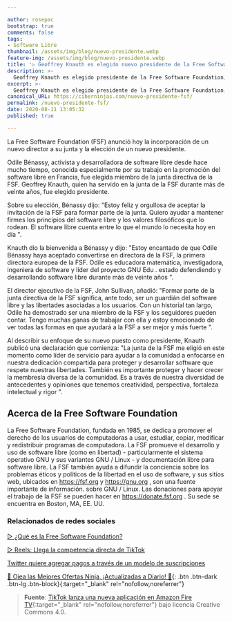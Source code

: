 ```yaml
---

author: rosepac
bootstrap: true
comments: false
tags:
- Software Libre
thumbnail: /assets/img/blog/nuevo-presidente.webp
feature-img: /assets/img/blog/nuevo-presidente.webp
title: '▷ Geoffrey Knauth es elegido nuevo presidente de la Free Software Foundation'
description: >-
  Geoffrey Knauth es elegido presidente de la Free Software Foundation; Odile Bénassy se une a la junta - Free Software Foundation - trabajando juntos por el software libre
excerpt: >-
  Geoffrey Knauth es elegido presidente de la Free Software Foundation; Odile Bénassy se une a la junta - Free Software Foundation - trabajando juntos por el software libre
canonical_URL: https://ciberninjas.com/nuevo-presidente-fsf/
permalink: /nuevo-presidente-fsf/
date: 2020-08-11 13:05:32
published: true

---
```


La Free Software Foundation (FSF) anunció hoy la incorporación de un nuevo director a su junta y la elección de un nuevo presidente.

Odile Bénassy, ​​activista y desarrolladora de software libre desde hace mucho tiempo, conocida especialmente por su trabajo en la promoción del software libre en Francia, fue elegida miembro de la junta directiva de la FSF. Geoffrey Knauth, quien ha servido en la junta de la FSF durante más de veinte años, fue elegido presidente.

Sobre su elección, Bénassy dijo: "Estoy feliz y orgullosa de aceptar la invitación de la FSF para formar parte de la junta. Quiero ayudar a mantener firmes los principios del software libre y los valores filosóficos que lo rodean. El software libre cuenta entre lo que el mundo lo necesita hoy en día ".

Knauth dio la bienvenida a Bénassy y dijo: "Estoy encantado de que Odile Bénassy haya aceptado convertirse en directora de la FSF, la primera directora europea de la FSF. Odile es educadora matemática, investigadora, ingeniera de software y líder del proyecto GNU Edu . estado defendiendo y desarrollando software libre durante más de veinte años ".

El director ejecutivo de la FSF, John Sullivan, añadió: "Formar parte de la junta directiva de la FSF significa, ante todo, ser un guardián del software libre y las libertades asociadas a los usuarios. Con un historial tan largo, Odile ha demostrado ser una miembro de la FSF y los seguidores pueden contar. Tengo muchas ganas de trabajar con ella y estoy emocionado de ver todas las formas en que ayudará a la FSF a ser mejor y más fuerte ".

Al describir su enfoque de su nuevo puesto como presidente, Knauth publicó una declaración que comienza: "La junta de la FSF me eligió en este momento como líder de servicio para ayudar a la comunidad a enfocarse en nuestra dedicación compartida para proteger y desarrollar software que respete nuestras libertades. También es importante proteger y hacer crecer la membresía diversa de la comunidad. Es a través de nuestra diversidad de antecedentes y opiniones que tenemos creatividad, perspectiva, fortaleza intelectual y rigor ".

## **Acerca de la Free Software Foundation**

La Free Software Foundation, fundada en 1985, se dedica a promover el derecho de los usuarios de computadoras a usar, estudiar, copiar, modificar y redistribuir programas de computadora. La FSF promueve el desarrollo y uso de software libre (como en libertad) - particularmente el sistema operativo GNU y sus variantes GNU / Linux - y documentación libre para software libre. La FSF también ayuda a difundir la conciencia sobre los problemas éticos y políticos de la libertad en el uso de software, y sus sitios web, ubicados en https://fsf.org y https://gnu.org , son una fuente importante de información. sobre GNU / Linux. Las donaciones para apoyar el trabajo de la FSF se pueden hacer en https://donate.fsf.org . Su sede se encuentra en Boston, MA, EE. UU.

### **Relacionados de redes sociales**

[▷ ¿Qué es la Free Software Foundation?](https://ciberninjas.com/que-es-free-software-foundation/)

[▷ Reels: Llega la competencia directa de TikTok](https://ciberninjas.com/reels-instagram/)

[Twitter quiere agregar pagos a través de un modelo de suscripciones](https://ciberninjas.com/twitter-quiere-agregar-suscripciones/)

[🎁 Ojea las Mejores Ofertas Ninja, ¡Actualizadas a Diario! 🛒](https://www.amazon.es/shop/cibercursos){: .btn .btn-dark .btn-lg .btn-block}{:target="_blank" rel="nofollow,noreferrer"}

> **Fuente**: [TikTok lanza una nueva aplicación en Amazon Fire TV](https://www.theverge.com/2020/8/6/21357300/tiktok-amazon-fire-tv-app-launch-free-tv-mobile){:target="_blank" rel="nofollow,noreferrer"} bajo licencia Creative Commons 4.0.